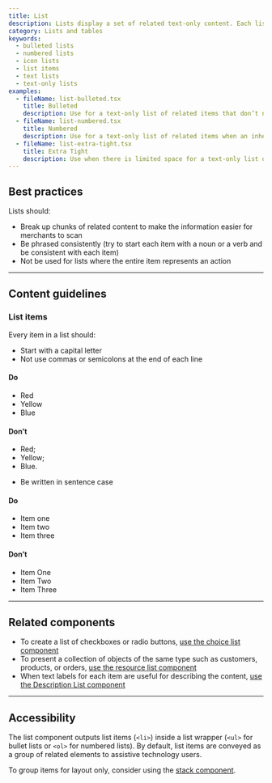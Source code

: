 ```yaml
---
title: List
description: Lists display a set of related text-only content. Each list item begins with a bullet or a number.
category: Lists and tables
keywords:
  - bulleted lists
  - numbered lists
  - icon lists
  - list items
  - text lists
  - text-only lists
examples:
  - fileName: list-bulleted.tsx
    title: Bulleted
    description: Use for a text-only list of related items that don’t need to be in a specific order and don’t require an icon or other indicator.
  - fileName: list-numbered.tsx
    title: Numbered
    description: Use for a text-only list of related items when an inherent order, priority, or sequence needs to be communicated.
  - fileName: list-extra-tight.tsx
    title: Extra Tight
    description: Use when there is limited space for a text-only list of related items when an inherent order, priority, or sequence needs to be communicated.
---
```


## Best practices

Lists should:

- Break up chunks of related content to make the information easier for merchants to scan
- Be phrased consistently (try to start each item with a noun or a verb and be consistent with each item)
- Not be used for lists where the entire item represents an action

---

## Content guidelines

### List items

Every item in a list should:

- Start with a capital letter
- Not use commas or semicolons at the end of each line

<!-- dodont -->

#### Do

- Red
- Yellow
- Blue

#### Don’t

- Red;
- Yellow;
- Blue.

<!-- end -->

- Be written in sentence case

<!-- dodont -->

#### Do

- Item one
- Item two
- Item three

#### Don’t

- Item One
- Item Two
- Item Three

<!-- end -->

---

## Related components

- To create a list of checkboxes or radio buttons, [use the choice list component](https://polaris.shopify.com/components/choice-list)
- To present a collection of objects of the same type such as customers, products, or orders, [use the resource list component](https://polaris.shopify.com/components/resource-list)
- When text labels for each item are useful for describing the content, [use the Description List component](https://polaris.shopify.com/components/description-list)

---

## Accessibility

The list component outputs list items (`<li>`) inside a list wrapper (`<ul>` for bullet lists or `<ol>` for numbered lists). By default, list items are conveyed as a group of related elements to assistive technology users.

To group items for layout only, consider using the [stack component](https://polaris.shopify.com/components/stack).
